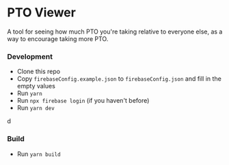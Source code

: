 # PTO Viewer

A tool for seeing how much PTO you're taking relative to everyone else, as a way to encourage taking more PTO.

### Development
- Clone this repo
- Copy `firebaseConfig.example.json` to `firebaseConfig.json` and fill in the empty values
- Run `yarn`
- Run `npx firebase login` (if you haven't before)
- Run `yarn dev`

 d
### Build
- Run `yarn build`